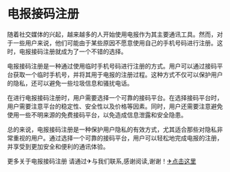 # 电报接码注册

随着社交媒体的兴起，越来越多的人开始使用电报作为其主要通讯工具。然而，对于一些用户来说，他们可能由于某些原因不愿意使用自己的手机号码进行注册。这时，电报接码注册就成为了一个不错的选择。

电报接码注册是一种通过使用临时手机号码进行注册的方式。用户可以通过接码平台获取一个临时手机号，并将其用于电报的注册过程。这种方式不仅可以保护用户的隐私，还可以避免一些垃圾信息和骚扰电话。

在进行电报接码注册时，用户需要选择一个可靠的接码平台。在选择接码平台时，用户需要注意平台的稳定性、安全性以及价格等因素。同时，用户还需要注意避免使用一些不明来源的免费接码平台，以免造成信息泄露和安全隐患。

总的来说，电报接码注册是一种保护用户隐私的有效方式，尤其适合那些对隐私非常重视的用户。通过选择一个可靠的接码平台，用户可以轻松地完成电报的注册，并享受到更加安全和便利的通讯体验。

更多关于电报接码注册 请通过✈与我们联系,感谢阅读,谢谢！[✈点击这里](https://t.me/sjlmbot)